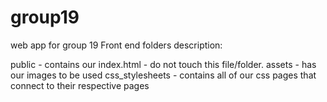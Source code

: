 # group19
web app for group 19
Front end folders description:

public - contains our index.html - do not touch this file/folder.
assets - has our images to be used
css_stylesheets - contains all of our css pages that connect to their respective pages